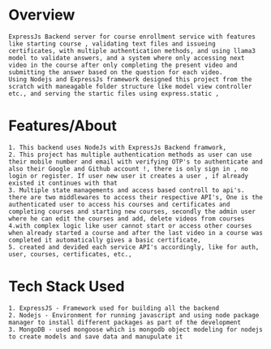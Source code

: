 # Overview
    ExpressJs Backend server for course enrollment service with features like starting course , validating text files and issueing certificates, with multiple authentication methods, and using llama3 model to validate answers, and a system where only accessing next video in the course after only completing the present video and submitting the answer based on the question for each video.
    Using Nodejs and ExpressJs framework designed this project from the scratch with maneagable folder structure like model view controller etc., and serving the startic files using express.static , 

# Features/About
    1. This backend uses NodeJs with ExpressJs Backend framwork,
    2. This project has multiple authentication methods as user can use their mobile number and email with verifying OTP's to authenticate and also their Google and Github account !, there is only sign in , no login or register. If user new user it creates a user , if already existed it continues with that 
    3. Multiple state managements and access based controll to api's. there are two middlewares to access their respective API's, One is the authenticated user to access his courses and certificates and completing courses and starting new courses, secondly the admin user where he can edit the courses and add, delete videos from courses 
    4.with complex logic like user cannot start or access other courses when already started a course and after the last video in a course was completed it automatically gives a basic certificate, 
    5. created and devided each service API's accordingly, like for auth, user, courses, certificates, etc., 

# Tech Stack Used 
    1. ExpressJS - Framework used for building all the backend
    2. Nodejs - Environment for running javascript and using node package manager to install different packages as part of the development 
    3. MongoDB - used mongoose which is mongodb object modeling for nodejs to create models and save data and manupulate it 

